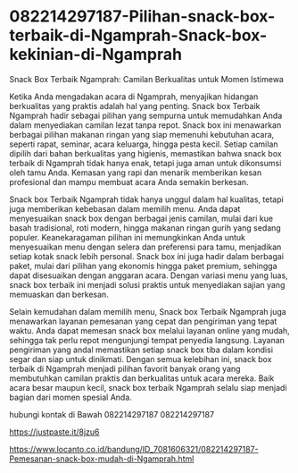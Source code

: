 # 082214297187-Pilihan-snack-box-terbaik-di-Ngamprah-Snack-box-kekinian-di-Ngamprah
Snack Box Terbaik Ngamprah: Camilan Berkualitas untuk Momen Istimewa

Ketika Anda mengadakan acara di Ngamprah, menyajikan hidangan berkualitas yang praktis adalah hal yang penting. Snack box Terbaik Ngamprah hadir sebagai pilihan yang sempurna untuk memudahkan Anda dalam menyediakan camilan lezat tanpa repot. Snack box ini menawarkan berbagai pilihan makanan ringan yang siap memenuhi kebutuhan acara, seperti rapat, seminar, acara keluarga, hingga pesta kecil. Setiap camilan dipilih dari bahan berkualitas yang higienis, memastikan bahwa snack box terbaik di Ngamprah tidak hanya enak, tetapi juga aman untuk dikonsumsi oleh tamu Anda. Kemasan yang rapi dan menarik memberikan kesan profesional dan mampu membuat acara Anda semakin berkesan.

Snack box Terbaik Ngamprah tidak hanya unggul dalam hal kualitas, tetapi juga memberikan kebebasan dalam memilih menu. Anda dapat menyesuaikan snack box dengan berbagai jenis camilan, mulai dari kue basah tradisional, roti modern, hingga makanan ringan gurih yang sedang populer. Keanekaragaman pilihan ini memungkinkan Anda untuk menyesuaikan menu dengan selera dan preferensi para tamu, menjadikan setiap kotak snack lebih personal. Snack box ini juga hadir dalam berbagai paket, mulai dari pilihan yang ekonomis hingga paket premium, sehingga dapat disesuaikan dengan anggaran acara. Dengan variasi menu yang luas, snack box terbaik ini menjadi solusi praktis untuk menyediakan sajian yang memuaskan dan berkesan.

Selain kemudahan dalam memilih menu, Snack box Terbaik Ngamprah juga menawarkan layanan pemesanan yang cepat dan pengiriman yang tepat waktu. Anda dapat memesan snack box melalui layanan online yang mudah, sehingga tak perlu repot mengunjungi tempat penyedia langsung. Layanan pengiriman yang andal memastikan setiap snack box tiba dalam kondisi segar dan siap untuk dinikmati. Dengan semua kelebihan ini, snack box terbaik di Ngamprah menjadi pilihan favorit banyak orang yang membutuhkan camilan praktis dan berkualitas untuk acara mereka. Baik acara besar maupun kecil, snack box terbaik Ngamprah selalu siap menjadi bagian dari momen spesial Anda.

hubungi kontak di Bawah
 082214297187
 082214297187

https://justpaste.it/8jzu6

https://www.locanto.co.id/bandung/ID_7081606321/082214297187-Pemesanan-snack-box-mudah-di-Ngamprah.html
